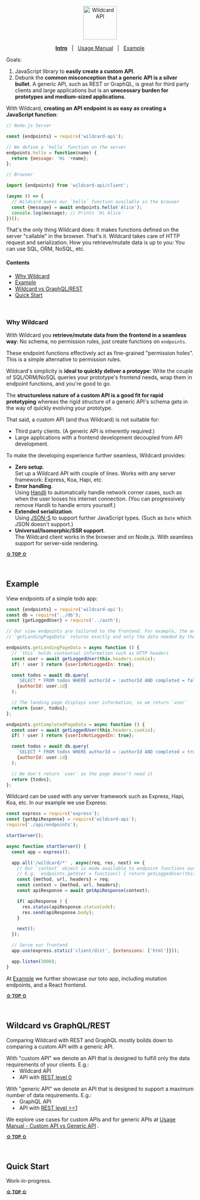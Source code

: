 <!---






    WARNING, READ THIS.
    This is a computed file. Do not edit.
    Edit `/docs/intro.template.md` instead.












    WARNING, READ THIS.
    This is a computed file. Do not edit.
    Edit `/docs/intro.template.md` instead.












    WARNING, READ THIS.
    This is a computed file. Do not edit.
    Edit `/docs/intro.template.md` instead.












    WARNING, READ THIS.
    This is a computed file. Do not edit.
    Edit `/docs/intro.template.md` instead.












    WARNING, READ THIS.
    This is a computed file. Do not edit.
    Edit `/docs/intro.template.md` instead.






-->
<p align="center">
  <a href="/../../#readme">
    <img src="https://github.com/brillout/wildcard-api/raw/master/docs/images/logo-with-text.svg?sanitize=true" height=90 alt="Wildcard API"/>
  </a>
</p>
<p align='center'><a href="/../../#readme"><b>Intro</b></a> &nbsp; | &nbsp; <a href="/docs/usage-manual.md#readme">Usage Manual</a> &nbsp; | &nbsp; <a href="/example/#readme">Example</a></p>

Goals:
 1. JavaScript library to **easily create a custom API**.
 2. Debunk the **common misconception that a generic API is a silver bullet**.
    A generic API, such as REST or GraphQL, is great for third party clients and large applications
    but is an **unecessary burden for prototypes and medium-sized applications**.

With Wildcard,
**creating an API endpoint is as easy as creating a JavaScript function**:

~~~js
// Node.js Server

const {endpoints} = require('wildcard-api');

// We define a `hello` function on the server
endpoints.hello = function(name) {
  return {message: 'Hi '+name};
};
~~~

~~~js
// Browser

import {endpoints} from 'wildcard-api/client';

(async () => {
  // Wildcard makes our `hello` function available in the browser
  const {message} = await endpoints.hello('Alice');
  console.log(message); // Prints `Hi Alice`
})();
~~~

That's the only thing Wildcard does:
It makes functions defined on the server "callable" in the browser.
That's it.
Wildcard takes care of HTTP request and serialization.
How you retrieve/mutate data is up to you:
You can use SQL, ORM, NoSQL, etc.

#### Contents

 - [Why Wildcard](#why-wildcard)
 - [Example](#example)
 - [Wildcard vs GraphQL/REST](#wildcard-vs-graphqlrest)
 - [Quick Start](#quick-start)


<br/>

### Why Wildcard

With Wildcard you
**retrieve/mutate data from the frontend in a seamless way**:
No schema,
no permission rules,
just create functions on `endpoints`.

These endpoint functions effectively act as fine-grained "permission holes".
This is a simple alternative to permission rules.

Wildcard's simplicity is **ideal to quickly deliver a protoype**:
Write the couple of SQL/ORM/NoSQL queries your prototype's frontend needs,
wrap them in endpoint functions,
and you're good to go.

The **structureless nature of a custom API is a good fit for rapid prototyping**
whereas the rigid structure of a generic API's schema
gets in the way of quickly evolving your prototype.

That said, a custom API (and thus Wildcard) is not suitable for:
 - Third party clients. (A generic API is inherently required.)
 - Large applications with a frontend development decoupled from API development.

To make the developing experience further seamless,
Wildcard provides:
 - **Zero setup**.
   <br/>
   Set up a Wildcard API with couple of lines.
   Works with any server framework: Express, Koa, Hapi, etc.
 - **Error handling**.
   <br/>
   Using [Handli](https://github.com/brillout/handli) to automatically handle network corner cases,
   such as when the user looses his internet connection.
   (You can progressively remove Handli to handle errors yourself.)
 - **Extended serialization**.
   <br/>
   Using [JSON-S](https://github.com/brillout/json-s) to support further JavaScript types.
   (Such as `Date` which JSON doesn't support.)
 - **Universal/Isomorphic/SSR support**.
   <br/>
   The Wildcard client works in the browser and on Node.js.
   With seamless support for
   server-side rendering.

<b><sub><a href="#contents">&#8679; TOP  &#8679;</a></sub></b>

<br/>



## Example

View endpoints of a simple todo app:

~~~js
const {endpoints} = require('wildcard-api');
const db = require('../db');
const {getLoggedUser} = require('../auth');

// Our view endpoints are tailored to the frontend. For example, the endpoint
// `getLandingPageData` returns exactly and only the data needed by the landing page

endpoints.getLandingPageData = async function () {
  // `this` holds contextual information such as HTTP headers
  const user = await getLoggedUser(this.headers.cookie);
  if( ! user ) return {userIsNotLoggedIn: true};

  const todos = await db.query(
    `SELECT * FROM todos WHERE authorId = :authorId AND completed = false;`,
    {authorId: user.id}
  );

  // The landing page displays user information, so we return `user`
  return {user, todos};
};

endpoints.getCompletedPageData = async function () {
  const user = await getLoggedUser(this.headers.cookie);
  if( ! user ) return {userIsNotLoggedIn: true};

  const todos = await db.query(
    `SELECT * FROM todos WHERE authorId = :authorId AND completed = true;`,
    {authorId: user.id}
  );

  // We don't return `user` as the page doesn't need it
  return {todos};
};
~~~

Wildcard can be used with any server framework such as Express, Hapi, Koa, etc.
In our example we use Express:

~~~js
const express = require('express');
const {getApiResponse} = require('wildcard-api');
require('./api/endpoints');

startServer();

async function startServer() {
  const app = express();

  app.all('/wildcard/*' , async(req, res, next) => {
    // Our `context` object is made available to endpoint functions over `this`.
    // E.g. `endpoints.getUser = function() { return getLoggedUser(this.headers) }`.
    const {method, url, headers} = req;
    const context = {method, url, headers};
    const apiResponse = await getApiResponse(context);

    if( apiResponse ) {
      res.status(apiResponse.statusCode);
      res.send(apiResponse.body);
    }

    next();
  });

  // Serve our frontend
  app.use(express.static('client/dist', {extensions: ['html']}));

  app.listen(3000);
}
~~~

At [Example](/example/#readme)
we further showcase our toto app,
including mutation endpoints,
and a React frontend.


<b><sub><a href="#contents">&#8679; TOP  &#8679;</a></sub></b>

<br/>






## Wildcard vs GraphQL/REST

Comparing Wildcard with REST and GraphQL mostly boilds down to comparing a custom API with a generic API.

With "custom API" we denote an API that is designed to fulfill only the data requirements of your clients.
E.g.:
<br/> &nbsp; &nbsp; &bull; &nbsp; Wildcard API
<br/> &nbsp; &nbsp; &bull; &nbsp; API with [REST level 0](https://martinfowler.com/articles/richardsonMaturityModel.html#level0)

With "generic API" we denote an API that is designed to support a maximum number of data requirements.
E.g.:
<br/> &nbsp; &nbsp; &bull; &nbsp; GraphQL API
<br/> &nbsp; &nbsp; &bull; &nbsp; API with [REST level >=1](https://martinfowler.com/articles/richardsonMaturityModel.html#level1)

We explore use cases for custom APIs and for generic APIs at
[Usage Manual - Custom API vs Generic API](/docs/usage-manual.md#custom-api-vs-generic-api)
.

<b><sub><a href="#contents">&#8679; TOP  &#8679;</a></sub></b>

<br/>









## Quick Start

Work-in-progress.

<b><sub><a href="#contents">&#8679; TOP  &#8679;</a></sub></b>

<br/>





<!---






    WARNING, READ THIS.
    This is a computed file. Do not edit.
    Edit `/docs/intro.template.md` instead.












    WARNING, READ THIS.
    This is a computed file. Do not edit.
    Edit `/docs/intro.template.md` instead.












    WARNING, READ THIS.
    This is a computed file. Do not edit.
    Edit `/docs/intro.template.md` instead.












    WARNING, READ THIS.
    This is a computed file. Do not edit.
    Edit `/docs/intro.template.md` instead.












    WARNING, READ THIS.
    This is a computed file. Do not edit.
    Edit `/docs/intro.template.md` instead.






-->
